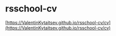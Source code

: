 # rsschool-cv
[https://ValentinKytaitsev.github.io/rsschool-cv/cv](https://ValentinKytaitsev.github.io/rsschool-cv/cv)
